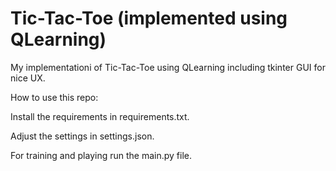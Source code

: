 # Tic-Tac-Toe (implemented using QLearning)

My implementationi of Tic-Tac-Toe using QLearning including tkinter GUI for nice UX.


How to use this repo:

Install the requirements in requirements.txt. 

Adjust the settings in settings.json.

For training and playing run the main.py file.
